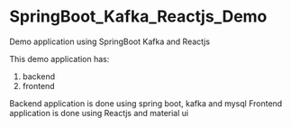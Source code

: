 # SpringBoot_Kafka_Reactjs_Demo
Demo application using SpringBoot Kafka and Reactjs


This demo application has:
1. backend
2. frontend

Backend application is done using spring boot, kafka and mysql
Frontend application is done using Reactjs and material ui

